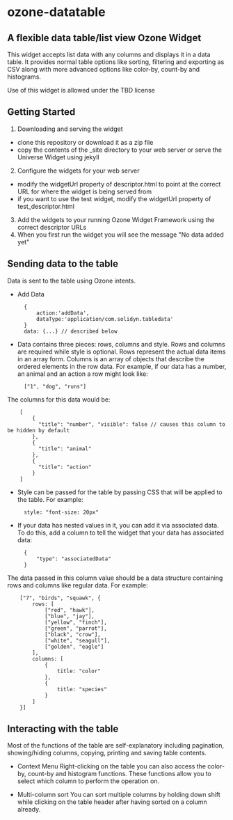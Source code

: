 ozone-datatable
===============

A flexible data table/list view Ozone Widget
--------------------------------------------

This widget accepts list data with any columns and displays it in a data table.  It provides normal table options like sorting, filtering and exporting as CSV along with more advanced options like color-by, count-by and histograms.

Use of this widget is allowed under the TBD license

Getting Started
---------------

1. Downloading and serving the widget
* clone this repository or download it as a zip file
* copy the contents of the _site directory to your web server or serve the Universe Widget using jekyll
2. Configure the widgets for your web server
* modify the widgetUrl property of descriptor.html to point at the correct URL for where the widget is being served from
* if you want to use the test widget, modify the widgetUrl property of test_descriptor.html
3. Add the widgets to your running Ozone Widget Framework using the correct descriptor URLs
4. When you first run the widget you will see the message "No data added yet"

Sending data to the table
-------------------------
Data is sent to the table using Ozone intents.

* Add Data

		{
    		action:'addData',
    		dataType:'application/com.solidyn.tabledata'
		}
		data: {...} // described below
		
* Data contains three pieces: rows, columns and style.  Rows and columns are required while style is optional.  Rows represent the actual data items in an array form.  Columns is an array of objects that describe the ordered elements in the row data.  For example, if our data has a number, an animal and an action a row might look like:

		["1", "dog", "runs"]
The columns for this data would be:

		[
		    {
			  "title": "number", "visible": false // causes this column to be hidden by default
			},
		    {
			  "title": "animal"
			},
			{
		      "title": "action"
		    }
		]
		
* Style can be passed for the table by passing CSS that will be applied to the table.  For example:

		style: "font-size: 20px"

* If your data has nested values in it, you can add it via associated data.  To do this, add a column to tell the widget that your data has associated data:

		{
			"type": "associatedData"
		}
The data passed in this column value should be a data structure containing rows and columns like regular data.  For example:

		["7", "birds", "squawk", {
			rows: [
				["red", "hawk"],
				["blue", "jay"],
				["yellow", "finch"],
				["green", "parrot"],
				["black", "crow"],
				["white", "seagull"],
				["golden", "eagle"]
			],
			columns: [
				{
					title: "color"
				},
				{
					title: "species"
				}
			]
		}]

Interacting with the table
--------------------------
Most of the functions of the table are self-explanatory including pagination, showing/hiding columns, copying, printing and saving table contents.  

* Context Menu
Right-clicking on the table you can also access the color-by, count-by and histogram functions.  These functions allow you to select which column to perform the operation on.

* Multi-column sort
You can sort multiple columns by holding down shift while clicking on the table header after having sorted on a column already.